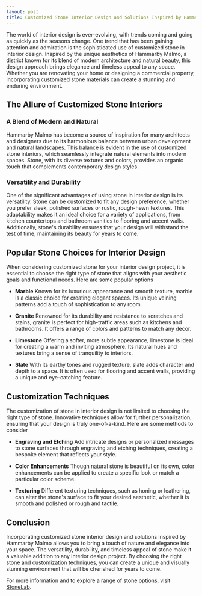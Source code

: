 ```yaml
---
layout: post
title: Customized Stone Interior Design and Solutions Inspired by Hammarby Malmo
---
```



The world of interior design is ever-evolving, with trends coming and going as quickly as the seasons change. One trend that has been gaining attention and admiration is the sophisticated use of customized stone in interior design. Inspired by the unique aesthetics of Hammarby Malmo, a district known for its blend of modern architecture and natural beauty, this design approach brings elegance and timeless appeal to any space. Whether you are renovating your home or designing a commercial property, incorporating customized stone materials can create a stunning and enduring environment.

## The Allure of Customized Stone Interiors

### A Blend of Modern and Natural

Hammarby Malmo has become a source of inspiration for many architects and designers due to its harmonious balance between urban development and natural landscapes. This balance is evident in the use of customized stone interiors, which seamlessly integrate natural elements into modern spaces. Stone, with its diverse textures and colors, provides an organic touch that complements contemporary design styles.

### Versatility and Durability

One of the significant advantages of using stone in interior design is its versatility. Stone can be customized to fit any design preference, whether you prefer sleek, polished surfaces or rustic, rough-hewn textures. This adaptability makes it an ideal choice for a variety of applications, from kitchen countertops and bathroom vanities to flooring and accent walls. Additionally, stone's durability ensures that your design will withstand the test of time, maintaining its beauty for years to come.

## Popular Stone Choices for Interior Design

When considering customized stone for your interior design project, it is essential to choose the right type of stone that aligns with your aesthetic goals and functional needs. Here are some popular options

- **Marble** Known for its luxurious appearance and smooth texture, marble is a classic choice for creating elegant spaces. Its unique veining patterns add a touch of sophistication to any room.
  
- **Granite** Renowned for its durability and resistance to scratches and stains, granite is perfect for high-traffic areas such as kitchens and bathrooms. It offers a range of colors and patterns to match any decor.

- **Limestone** Offering a softer, more subtle appearance, limestone is ideal for creating a warm and inviting atmosphere. Its natural hues and textures bring a sense of tranquility to interiors.

- **Slate** With its earthy tones and rugged texture, slate adds character and depth to a space. It is often used for flooring and accent walls, providing a unique and eye-catching feature.

## Customization Techniques

The customization of stone in interior design is not limited to choosing the right type of stone. Innovative techniques allow for further personalization, ensuring that your design is truly one-of-a-kind. Here are some methods to consider

- **Engraving and Etching** Add intricate designs or personalized messages to stone surfaces through engraving and etching techniques, creating a bespoke element that reflects your style.

- **Color Enhancements** Though natural stone is beautiful on its own, color enhancements can be applied to create a specific look or match a particular color scheme.

- **Texturing** Different texturing techniques, such as honing or leathering, can alter the stone's surface to fit your desired aesthetic, whether it is smooth and polished or rough and tactile.

## Conclusion

Incorporating customized stone interior design and solutions inspired by Hammarby Malmo allows you to bring a touch of nature and elegance into your space. The versatility, durability, and timeless appeal of stone make it a valuable addition to any interior design project. By choosing the right stone and customization techniques, you can create a unique and visually stunning environment that will be cherished for years to come.

For more information and to explore a range of stone options, visit [StoneLab](http://stonelab.se/).